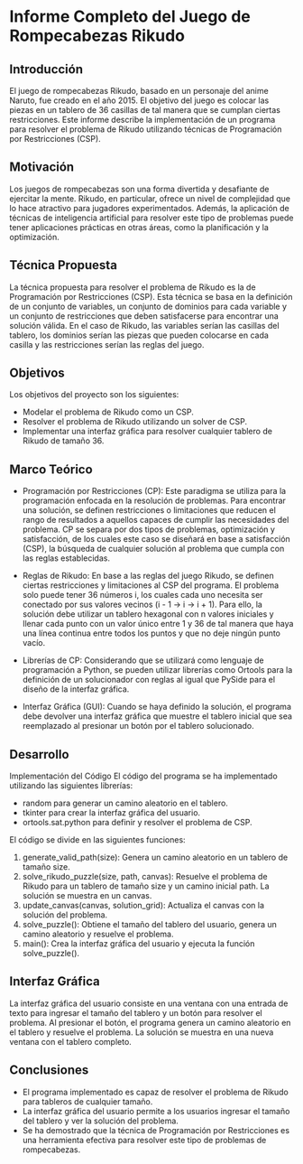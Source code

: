 # Informe Completo del Juego de Rompecabezas Rikudo

## Introducción

El juego de rompecabezas Rikudo, basado en un personaje del anime Naruto, fue creado en el año 2015. El objetivo del juego es colocar las piezas en un tablero de 36 casillas de tal manera que se cumplan ciertas restricciones. Este informe describe la implementación de un programa para resolver el problema de Rikudo utilizando técnicas de Programación por Restricciones (CSP).

## Motivación

Los juegos de rompecabezas son una forma divertida y desafiante de ejercitar la mente. Rikudo, en particular, ofrece un nivel de complejidad que lo hace atractivo para jugadores experimentados. Además, la aplicación de técnicas de inteligencia artificial para resolver este tipo de problemas puede tener aplicaciones prácticas en otras áreas, como la planificación y la optimización.

## Técnica Propuesta

La técnica propuesta para resolver el problema de Rikudo es la de Programación por Restricciones (CSP). Esta técnica se basa en la definición de un conjunto de variables, un conjunto de dominios para cada variable y un conjunto de restricciones que deben satisfacerse para encontrar una solución válida. En el caso de Rikudo, las variables serían las casillas del tablero, los dominios serían las piezas que pueden colocarse en cada casilla y las restricciones serían las reglas del juego.

## Objetivos

Los objetivos del proyecto son los siguientes:

- Modelar el problema de Rikudo como un CSP.
- Resolver el problema de Rikudo utilizando un solver de CSP.
- Implementar una interfaz gráfica para resolver cualquier tablero de Rikudo de tamaño 36.

## Marco Teórico

- Programación por Restricciones (CP):
  Este paradigma se utiliza para la programación enfocada en la resolución de problemas. Para encontrar una solución, se definen restricciones o limitaciones que reducen el rango de resultados a aquellos capaces de cumplir las necesidades del problema. CP se separa por dos tipos de problemas, optimización y satisfacción, de los cuales este caso se diseñará en base a satisfacción (CSP), la búsqueda de cualquier solución al problema que cumpla con las reglas establecidas.

- Reglas de Rikudo:
  En base a las reglas del juego Rikudo, se definen ciertas restricciones y limitaciones al CSP del programa. El problema solo puede tener 36 números i, los cuales cada uno necesita ser conectado por sus valores vecinos (i - 1 → i → i + 1). Para ello, la solución debe utilizar un tablero hexagonal con n valores iniciales y llenar cada punto con un valor único entre 1 y 36 de tal manera que haya una línea continua entre todos los puntos y que no deje ningún punto vacío.

- Librerías de CP:
  Considerando que se utilizará como lenguaje de programación a Python, se pueden utilizar librerías como Ortools para la definición de un solucionador con reglas al igual que PySide para el diseño de la interfaz gráfica.

- Interfaz Gráfica (GUI):
  Cuando se haya definido la solución, el programa debe devolver una interfaz gráfica que muestre el tablero inicial que sea reemplazado al presionar un botón por el tablero solucionado.

## Desarrollo

Implementación del Código
El código del programa se ha implementado utilizando las siguientes librerías:

- random para generar un camino aleatorio en el tablero.
- tkinter para crear la interfaz gráfica del usuario.
- ortools.sat.python para definir y resolver el problema de CSP.

El código se divide en las siguientes funciones:

1. generate_valid_path(size): Genera un camino aleatorio en un tablero de tamaño size.
2. solve_rikudo_puzzle(size, path, canvas): Resuelve el problema de Rikudo para un tablero de tamaño size y un camino inicial path. La solución se muestra en un canvas.
3. update_canvas(canvas, solution_grid): Actualiza el canvas con la solución del problema.
4. solve_puzzle(): Obtiene el tamaño del tablero del usuario, genera un camino aleatorio y resuelve el problema.
5. main(): Crea la interfaz gráfica del usuario y ejecuta la función solve_puzzle().

## Interfaz Gráfica

La interfaz gráfica del usuario consiste en una ventana con una entrada de texto para ingresar el tamaño del tablero y un botón para resolver el problema. Al presionar el botón, el programa genera un camino aleatorio en el tablero y resuelve el problema. La solución se muestra en una nueva ventana con el tablero completo.

## Conclusiones

- El programa implementado es capaz de resolver el problema de Rikudo para tableros de cualquier tamaño. 
- La interfaz gráfica del usuario permite a los usuarios ingresar el tamaño del tablero y ver la solución del problema.
- Se ha demostrado que la técnica de Programación por Restricciones es una herramienta efectiva para resolver este tipo de problemas de rompecabezas.
